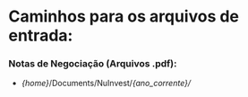 # Caminhos para os arquivos de entrada:
### Notas de Negociação (Arquivos .pdf):
* <i>{home}</i>/Documents/NuInvest/<i>{ano_corrente}/</i>
